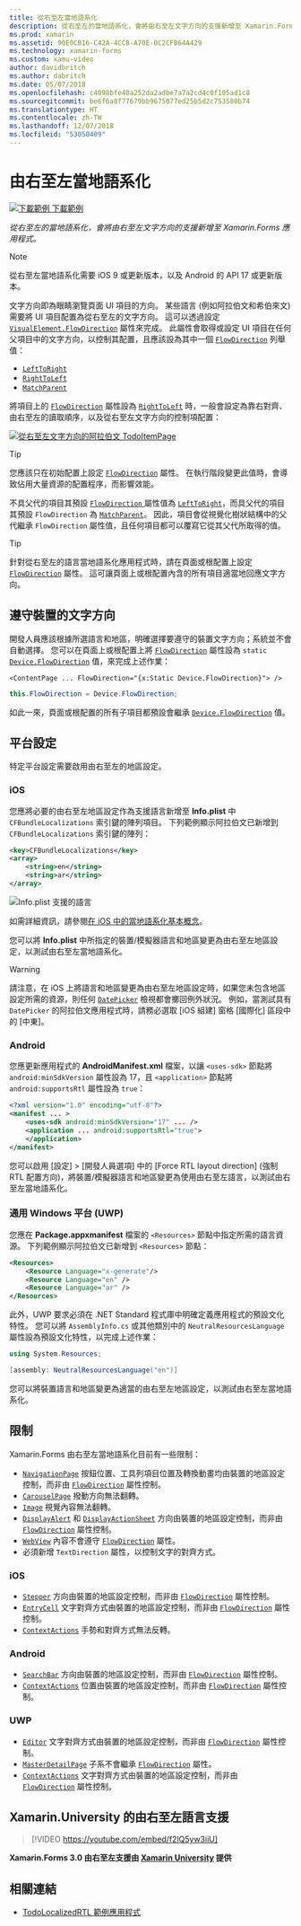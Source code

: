 ```yaml
---
title: 從右至左當地語系化
description: 從右至左的當地語系化，會將由右至左文字方向的支援新增至 Xamarin.Forms 應用程式。
ms.prod: xamarin
ms.assetid: 90E0CB16-C42A-4CC8-A70E-0C2CFB64A429
ms.technology: xamarin-forms
ms.custom: xamu-video
author: davidbritch
ms.author: dabritch
ms.date: 05/07/2018
ms.openlocfilehash: c4098bfe40a252da2adbe7a7a2cd4c0f105ad1c8
ms.sourcegitcommit: be6f6a8f77679bb9675077ed25b5d2c753580b74
ms.translationtype: HT
ms.contentlocale: zh-TW
ms.lasthandoff: 12/07/2018
ms.locfileid: "53050409"
---
```

# <a name="right-to-left-localization"></a>由右至左當地語系化

[![下載範例](~/media/shared/download.png) 下載範例](https://developer.xamarin.com/samples/xamarin-forms/TodoLocalizedRTL/)

_從右至左的當地語系化，會將由右至左文字方向的支援新增至 Xamarin.Forms 應用程式。_

> [!NOTE]
> 從右至左當地語系化需要 iOS 9 或更新版本，以及 Android 的 API 17 或更新版本。

文字方向即為眼睛瀏覽頁面 UI 項目的方向。 某些語言 (例如阿拉伯文和希伯來文) 需要將 UI 項目配置為從右至左的文字方向。 這可以透過設定 [`VisualElement.FlowDirection`](xref:Xamarin.Forms.VisualElement.FlowDirection) 屬性來完成。 此屬性會取得或設定 UI 項目在任何父項目中的文字方向，以控制其配置，且應該設為其中一個 [`FlowDirection`](xref:Xamarin.Forms.FlowDirection) 列舉值：

- [`LeftToRight`](xref:Xamarin.Forms.FlowDirection.LeftToRight)
- [`RightToLeft`](xref:Xamarin.Forms.FlowDirection.RightToLeft)
- [`MatchParent`](xref:Xamarin.Forms.FlowDirection.MatchParent)

將項目上的 [`FlowDirection`](xref:Xamarin.Forms.VisualElement.FlowDirection) 屬性設為 [`RightToLeft`](xref:Xamarin.Forms.FlowDirection.RightToLeft) 時，一般會設定為靠右對齊、由右至左的讀取順序，以及從右至左文字方向的控制項配置：

[![從右至左文字方向的阿拉伯文 TodoItemPage](rtl-images/TodoItemPage-Arabic.png "從右至左文字方向的阿拉伯文 TodoItemPage")](rtl-images/TodoItemPage-Arabic-Large.png#lightbox "從右至左文字方向的阿拉伯文 TodoItemPage")

> [!TIP]
> 您應該只在初始配置上設定 [`FlowDirection`](xref:Xamarin.Forms.VisualElement.FlowDirection) 屬性。 在執行階段變更此值時，會導致佔用大量資源的配置程序，而影響效能。

不具父代的項目其預設 [`FlowDirection` ](xref:Xamarin.Forms.VisualElement.FlowDirection) 屬性值為 [`LeftToRight`](xref:Xamarin.Forms.FlowDirection.LeftToRight)，而具父代的項目其預設 `FlowDirection` 為 [`MatchParent`](xref:Xamarin.Forms.FlowDirection.MatchParent)。 因此，項目會從視覺化樹狀結構中的父代繼承 `FlowDirection` 屬性值，且任何項目都可以覆寫它從其父代所取得的值。

> [!TIP]
> 針對從右至左的語言當地語系化應用程式時，請在頁面或根配置上設定 [`FlowDirection`](xref:Xamarin.Forms.VisualElement.FlowDirection) 屬性。 這可讓頁面上或根配置內含的所有項目適當地回應文字方向。

## <a name="respecting-device-flow-direction"></a>遵守裝置的文字方向

開發人員應該根據所選語言和地區，明確選擇要遵守的裝置文字方向；系統並不會自動選擇。 您可以在頁面上或根配置上將 [`FlowDirection`](xref:Xamarin.Forms.VisualElement.FlowDirection) 屬性設為 `static` [`Device.FlowDirection`](xref:Xamarin.Forms.Device.FlowDirection) 值，來完成上述作業：

```xaml
<ContentPage ... FlowDirection="{x:Static Device.FlowDirection}"> />
```

```csharp
this.FlowDirection = Device.FlowDirection;
```

如此一來，頁面或根配置的所有子項目都預設會繼承 [`Device.FlowDirection`](xref:Xamarin.Forms.Device.FlowDirection) 值。

## <a name="platform-setup"></a>平台設定

特定平台設定需要啟用由右至左的地區設定。

### <a name="ios"></a>iOS

您應將必要的由右至左地區設定作為支援語言新增至 **Info.plist** 中 `CFBundleLocalizations` 索引鍵的陣列項目。 下列範例顯示阿拉伯文已新增到 `CFBundleLocalizations` 索引鍵的陣列：

```xml
<key>CFBundleLocalizations</key>
<array>
    <string>en</string>
    <string>ar</string>
</array>
```

![Info.plist 支援的語言](rtl-images/ios-locales.png "Info.plist 支援的語言")

如需詳細資訊，請參閱[在 iOS 中的當地語系化基本概念](https://docs.microsoft.com/xamarin/ios/app-fundamentals/localization/#localization-basics-in-ios)。

您可以將 **Info.plist** 中所指定的裝置/模擬器語言和地區變更為由右至左地區設定，以測試由右至左當地語系化。

> [!WARNING]
> 請注意，在 iOS 上將語言和地區變更為由右至左地區設定時，如果您未包含地區設定所需的資源，則任何 [`DatePicker`](xref:Xamarin.Forms.DatePicker) 檢視都會擲回例外狀況。 例如，當測試具有 `DatePicker` 的阿拉伯文應用程式時，請務必選取 [iOS 組建] 窗格 [國際化] 區段中的 [中東]。

### <a name="android"></a>Android

您應更新應用程式的 **AndroidManifest.xml** 檔案，以讓 `<uses-sdk>` 節點將 `android:minSdkVersion` 屬性設為 17，且 `<application>` 節點將 `android:supportsRtl` 屬性設為 `true`：

```xml
<?xml version="1.0" encoding="utf-8"?>
<manifest ... >
    <uses-sdk android:minSdkVersion="17" ... />
    <application ... android:supportsRtl="true">
    </application>
</manifest>
```

您可以啟用 [設定] > [開發人員選項] 中的 [Force RTL layout direction] \(強制 RTL 配置方向\)，將裝置/模擬器語言和地區變更為使用由右至左語言，以測試由右至左當地語系化。

### <a name="universal-windows-platform-uwp"></a>通用 Windows 平台 (UWP)

您應在 **Package.appxmanifest** 檔案的 `<Resources>` 節點中指定所需的語言資源。 下列範例顯示阿拉伯文已新增到 `<Resources>` 節點：

```xml
<Resources>
    <Resource Language="x-generate"/>
    <Resource Language="en" />
    <Resource Language="ar" />
</Resources>
```

此外，UWP 要求必須在 .NET Standard 程式庫中明確定義應用程式的預設文化特性。 您可以將 `AssemblyInfo.cs` 或其他類別中的 `NeutralResourcesLanguage` 屬性設為預設文化特性，以完成上述作業：

```csharp
using System.Resources;

[assembly: NeutralResourcesLanguage("en")]
```

您可以將裝置語言和地區變更為適當的由右至左地區設定，以測試由右至左當地語系化。

## <a name="limitations"></a>限制

Xamarin.Forms 由右至左當地語系化目前有一些限制：

- [`NavigationPage`](xref:Xamarin.Forms.NavigationPage) 按鈕位置、工具列項目位置及轉換動畫均由裝置的地區設定控制，而非由 [`FlowDirection`](xref:Xamarin.Forms.VisualElement.FlowDirection) 屬性控制。
- [`CarouselPage`](xref:Xamarin.Forms.CarouselPage) 撥動方向無法翻轉。
- [`Image`](xref:Xamarin.Forms.Image) 視覺內容無法翻轉。
- [`DisplayAlert`](xref:Xamarin.Forms.Page.DisplayAlert(System.String,System.String,System.String)) 和 [`DisplayActionSheet`](xref:Xamarin.Forms.Page.DisplayActionSheet(System.String,System.String,System.String,System.String[])) 方向由裝置的地區設定控制，而非由 [`FlowDirection`](xref:Xamarin.Forms.VisualElement.FlowDirection) 屬性控制。
- [`WebView`](xref:Xamarin.Forms.WebView) 內容不會遵守 [`FlowDirection`](xref:Xamarin.Forms.VisualElement.FlowDirection) 屬性。
- 必須新增 `TextDirection` 屬性，以控制文字的對齊方式。

### <a name="ios"></a>iOS

- [`Stepper`](xref:Xamarin.Forms.Stepper) 方向由裝置的地區設定控制，而非由 [`FlowDirection`](xref:Xamarin.Forms.VisualElement.FlowDirection) 屬性控制。
- [`EntryCell`](xref:Xamarin.Forms.EntryCell) 文字對齊方式由裝置的地區設定控制，而非由 [`FlowDirection`](xref:Xamarin.Forms.VisualElement.FlowDirection) 屬性控制。
- [`ContextActions`](xref:Xamarin.Forms.Cell.ContextActions) 手勢和對齊方式無法反轉。

### <a name="android"></a>Android

- [`SearchBar`](xref:Xamarin.Forms.SearchBar) 方向由裝置的地區設定控制，而非由 [`FlowDirection`](xref:Xamarin.Forms.VisualElement.FlowDirection) 屬性控制。
- [`ContextActions`](xref:Xamarin.Forms.Cell.ContextActions) 位置由裝置的地區設定控制，而非由 [`FlowDirection`](xref:Xamarin.Forms.VisualElement.FlowDirection) 屬性控制。

### <a name="uwp"></a>UWP

- [`Editor`](xref:Xamarin.Forms.Editor) 文字對齊方式由裝置的地區設定控制，而非由 [`FlowDirection`](xref:Xamarin.Forms.VisualElement.FlowDirection) 屬性控制。
- [`MasterDetailPage`](xref:Xamarin.Forms.MasterDetailPage) 子系不會繼承 [`FlowDirection`](xref:Xamarin.Forms.VisualElement.FlowDirection) 屬性。
- [`ContextActions`](xref:Xamarin.Forms.Cell.ContextActions) 文字對齊方式由裝置的地區設定控制，而非由 [`FlowDirection`](xref:Xamarin.Forms.VisualElement.FlowDirection) 屬性控制。

## <a name="right-to-left-language-support-with-xamarinuniversity"></a>Xamarin.University 的由右至左語言支援

> [!VIDEO https://youtube.com/embed/f2lQ5yw3iiU]

**Xamarin.Forms 3.0 由右至左支援由 [Xamarin University](https://university.xamarin.com/) 提供**

## <a name="related-links"></a>相關連結

- [TodoLocalizedRTL 範例應用程式](https://developer.xamarin.com/samples/xamarin-forms/TodoLocalizedRTL/)
